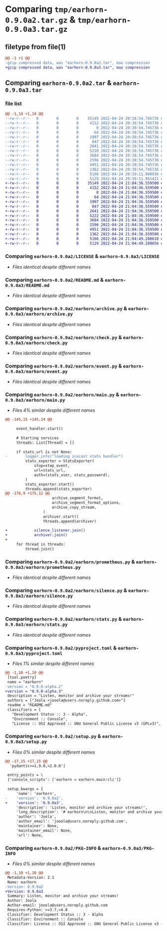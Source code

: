 # Comparing `tmp/earhorn-0.9.0a2.tar.gz` & `tmp/earhorn-0.9.0a3.tar.gz`

## filetype from file(1)

```diff
@@ -1 +1 @@
-gzip compressed data, was "earhorn-0.9.0a2.tar", max compression
+gzip compressed data, was "earhorn-0.9.0a3.tar", max compression
```

## Comparing `earhorn-0.9.0a2.tar` & `earhorn-0.9.0a3.tar`

### file list

```diff
@@ -1,14 +1,14 @@
--rw-r--r--   0        0        0    35149 2022-04-24 20:38:54.745736 earhorn-0.9.0a2/LICENSE
--rw-r--r--   0        0        0     4152 2022-04-24 20:38:54.745736 earhorn-0.9.0a2/README.md
--rw-r--r--   0        0        0        0 2022-04-24 20:38:54.745736 earhorn-0.9.0a2/earhorn/__init__.py
--rw-r--r--   0        0        0       64 2022-04-24 20:38:54.745736 earhorn-0.9.0a2/earhorn/_ffmpeg.py
--rw-r--r--   0        0        0     1997 2022-04-24 20:38:54.745736 earhorn-0.9.0a2/earhorn/archive.py
--rw-r--r--   0        0        0      847 2022-04-24 20:38:54.745736 earhorn-0.9.0a2/earhorn/check.py
--rw-r--r--   0        0        0     2641 2022-04-24 20:38:54.745736 earhorn-0.9.0a2/earhorn/event.py
--rw-r--r--   0        0        0     5210 2022-04-24 20:38:54.745736 earhorn-0.9.0a2/earhorn/main.py
--rw-r--r--   0        0        0     3684 2022-04-24 20:38:54.745736 earhorn-0.9.0a2/earhorn/prometheus.py
--rw-r--r--   0        0        0     2596 2022-04-24 20:38:54.745736 earhorn-0.9.0a2/earhorn/silence.py
--rw-r--r--   0        0        0     4951 2022-04-24 20:38:54.745736 earhorn-0.9.0a2/earhorn/stats.py
--rw-r--r--   0        0        0     1362 2022-04-24 20:38:54.745736 earhorn-0.9.0a2/pyproject.toml
--rw-r--r--   0        0        0     5166 2022-04-24 20:39:11.960936 earhorn-0.9.0a2/setup.py
--rw-r--r--   0        0        0     5129 2022-04-24 20:39:11.961421 earhorn-0.9.0a2/PKG-INFO
+-rw-r--r--   0        0        0    35149 2022-04-24 21:04:36.559500 earhorn-0.9.0a3/LICENSE
+-rw-r--r--   0        0        0     4152 2022-04-24 21:04:36.559500 earhorn-0.9.0a3/README.md
+-rw-r--r--   0        0        0        0 2022-04-24 21:04:36.559500 earhorn-0.9.0a3/earhorn/__init__.py
+-rw-r--r--   0        0        0       64 2022-04-24 21:04:36.559500 earhorn-0.9.0a3/earhorn/_ffmpeg.py
+-rw-r--r--   0        0        0     1997 2022-04-24 21:04:36.559500 earhorn-0.9.0a3/earhorn/archive.py
+-rw-r--r--   0        0        0      847 2022-04-24 21:04:36.559500 earhorn-0.9.0a3/earhorn/check.py
+-rw-r--r--   0        0        0     2641 2022-04-24 21:04:36.559500 earhorn-0.9.0a3/earhorn/event.py
+-rw-r--r--   0        0        0     5222 2022-04-24 21:04:36.559500 earhorn-0.9.0a3/earhorn/main.py
+-rw-r--r--   0        0        0     3684 2022-04-24 21:04:36.559500 earhorn-0.9.0a3/earhorn/prometheus.py
+-rw-r--r--   0        0        0     2596 2022-04-24 21:04:36.559500 earhorn-0.9.0a3/earhorn/silence.py
+-rw-r--r--   0        0        0     4951 2022-04-24 21:04:36.559500 earhorn-0.9.0a3/earhorn/stats.py
+-rw-r--r--   0        0        0     1362 2022-04-24 21:04:36.559500 earhorn-0.9.0a3/pyproject.toml
+-rw-r--r--   0        0        0     5166 2022-04-24 21:04:49.288610 earhorn-0.9.0a3/setup.py
+-rw-r--r--   0        0        0     5129 2022-04-24 21:04:49.289056 earhorn-0.9.0a3/PKG-INFO
```

### Comparing `earhorn-0.9.0a2/LICENSE` & `earhorn-0.9.0a3/LICENSE`

 * *Files identical despite different names*

### Comparing `earhorn-0.9.0a2/README.md` & `earhorn-0.9.0a3/README.md`

 * *Files identical despite different names*

### Comparing `earhorn-0.9.0a2/earhorn/archive.py` & `earhorn-0.9.0a3/earhorn/archive.py`

 * *Files identical despite different names*

### Comparing `earhorn-0.9.0a2/earhorn/check.py` & `earhorn-0.9.0a3/earhorn/check.py`

 * *Files identical despite different names*

### Comparing `earhorn-0.9.0a2/earhorn/event.py` & `earhorn-0.9.0a3/earhorn/event.py`

 * *Files identical despite different names*

### Comparing `earhorn-0.9.0a2/earhorn/main.py` & `earhorn-0.9.0a3/earhorn/main.py`

 * *Files 4% similar despite different names*

```diff
@@ -145,15 +145,14 @@
 
     event_handler.start()
 
     # Starting services
     threads: List[Thread] = []
 
     if stats_url is not None:
-        logger.info("loading icecast stats handler")
         stats_exporter = StatsExporter(
             stop=stop_event,
             url=stats_url,
             auth=(stats_user, stats_password),
         )
         stats_exporter.start()
         threads.append(stats_exporter)
@@ -176,9 +175,12 @@
                     archive_segment_format,
                     archive_segment_format_options,
                     archive_copy_stream,
                 )
                 archiver.start()
                 threads.append(archiver)
 
+            silence_listener.join()
+            archiver.join()
+
     for thread in threads:
         thread.join()
```

### Comparing `earhorn-0.9.0a2/earhorn/prometheus.py` & `earhorn-0.9.0a3/earhorn/prometheus.py`

 * *Files identical despite different names*

### Comparing `earhorn-0.9.0a2/earhorn/silence.py` & `earhorn-0.9.0a3/earhorn/silence.py`

 * *Files identical despite different names*

### Comparing `earhorn-0.9.0a2/earhorn/stats.py` & `earhorn-0.9.0a3/earhorn/stats.py`

 * *Files identical despite different names*

### Comparing `earhorn-0.9.0a2/pyproject.toml` & `earhorn-0.9.0a3/pyproject.toml`

 * *Files 1% similar despite different names*

```diff
@@ -1,10 +1,10 @@
 [tool.poetry]
 name = "earhorn"
-version = "0.9.0-alpha.2"
+version = "0.9.0-alpha.3"
 description = "Listen, monitor and archive your streams!"
 authors = ["Joola <jooola@users.noreply.github.com>"]
 readme = "README.md"
 classifiers = [
   "Development Status :: 3 - Alpha",
   "Environment :: Console",
   "License :: OSI Approved :: GNU General Public License v3 (GPLv3)",
```

### Comparing `earhorn-0.9.0a2/setup.py` & `earhorn-0.9.0a3/setup.py`

 * *Files 0% similar despite different names*

```diff
@@ -17,15 +17,15 @@
  'pydantic>=1.9.0,<2.0.0']
 
 entry_points = \
 {'console_scripts': ['earhorn = earhorn.main:cli']}
 
 setup_kwargs = {
     'name': 'earhorn',
-    'version': '0.9.0a2',
+    'version': '0.9.0a3',
     'description': 'Listen, monitor and archive your streams!',
     'long_description': '# earhorn\n\nListen, monitor and archive your streams!\n\n[![](https://mermaid.ink/svg/pako:eNqNlD9PwzAQxb_KySNqFySWqCoDMLAw0AEhgiorvhIriV1dnAJCfHcuzj8nzsDmvHv383Muzo_IrEKRiNpJh_dafpCstpfr1AB4CVJxcJIc4AWNg1waVSKlAmTdGsgdB4k73q7eYbvdLwsx7Ey2QpdjU4ekQO06JkiADV0TWZ-O7aI-NlTCbpflVme436-DQnMCj35_V0PbqvCkDSq4jUN3ppU34AutfxZiSuy1BF4xTkwoq_9HHtx95vYxDj3ntr1ZjlnRi1GMVNy1ZSCsLD92ru50Yd9ablvEsUcEl06Wiq4QkhbHsYU_DQ90aGTsbZdwtlX3PoMzLOdT6tqhmY9m1CK3pCzXl7l71Lx7DLuGWhSnznCn58Z0eGqM0eZjGu0A84ioOtCW1X7pZb5rCTx8abe4X2gUIJElcHb10rLh6A1L4lRh8GCIRxC4nux88xepHfDU4YZtmTWqv96frE8Y3zFSPDQ2zJXoMxYbUSFVUiv-d_20DangT6jCVCS85Ashm9KlIjW_bG3OigM-KO0sieQkyxo3QjbOHr5NJhJHDQ6m_hfYu37_AFEs0XE)](https://mermaid.live/edit#pako:eNqNlD9PwzAQxb_KySNqFySWqCoDMLAw0AEhgiorvhIriV1dnAJCfHcuzj8nzsDmvHv383Muzo_IrEKRiNpJh_dafpCstpfr1AB4CVJxcJIc4AWNg1waVSKlAmTdGsgdB4k73q7eYbvdLwsx7Ey2QpdjU4ekQO06JkiADV0TWZ-O7aI-NlTCbpflVme436-DQnMCj35_V0PbqvCkDSq4jUN3ppU34AutfxZiSuy1BF4xTkwoq_9HHtx95vYxDj3ntr1ZjlnRi1GMVNy1ZSCsLD92ru50Yd9ablvEsUcEl06Wiq4QkhbHsYU_DQ90aGTsbZdwtlX3PoMzLOdT6tqhmY9m1CK3pCzXl7l71Lx7DLuGWhSnznCn58Z0eGqM0eZjGu0A84ioOtCW1X7pZb5rCTx8abe4X2gUIJElcHb10rLh6A1L4lRh8GCIRxC4nux88xepHfDU4YZtmTWqv96frE8Y3zFSPDQ2zJXoMxYbUSFVUiv-d_20DangT6jCVCS85Ashm9KlIjW_bG3OigM-KO0sieQkyxo3QjbOHr5NJhJHDQ6m_hfYu37_AFEs0XE)\n\n## Install\n\nIf you need to listen or archive an Icecast stream, you will need `ffmpeg`:\n\n```sh\nsudo apt install ffmpeg\n```\n\nInstall earhorn from pip:\n\n```sh\npip install earhorn\n```\n\nYou can start archiving an Icecast stream by providing a stream url and an archive path:\n\n```sh\nearhorn \\\n  --stream-url https://stream.example.org/live.ogg \\\n  --archive-path=/to/my/archive\n```\n\nYou can also start exporting the Icecast stats as prometheus metrics by providing an Icecast stats url:\n\n```sh\nearhorn \\\n  --stats-url https://stream.example.org/admin/stats.xml \\\n  --stats-user admin \\\n  --stats-password hackme\n```\n\n### Docker\n\n```sh\ndocker pull ghcr.io/jooola/earhorn\n```\n\n## Usage\n\n```\nUsage: earhorn [OPTIONS]\n\n  See the ffmpeg documentation for details about the `--archive-segment-*` options:\n  https://ffmpeg.org/ffmpeg-formats.html#segment_002c-stream_005fsegment_002c-ssegment\n\nOptions:\n  --listen-port INTEGER           Listen port for the prometheus metrics endpoint.  [default: 9950]\n  --hook PATH                     Path to a custom script executed to handle stream state `events`.\n  --stream-url TEXT               URL to the icecast stream.\n  --stats-url TEXT                URL to the icecast admin xml stats page.\n  --stats-user TEXT               Username for the icecast admin xml stats page.  [default: admin]\n  --stats-password TEXT           Password for the icecast admin xml stats page.\n  --archive-path PATH             Path to the archive storage directory. If defined, the archiver will save the\n                                  `stream` in segments in the storage path.\n  --archive-segment-size INTEGER  Archive segment size in seconds.  [default: 3600]\n  --archive-segment-filename TEXT\n                                  Archive segment filename (without extension).  [default: archive-%Y%m%d_%H%M%S]\n  --archive-segment-format TEXT   Archive segment format.  [default: ogg]\n  --archive-segment-format-options TEXT\n                                  Archive segment format options.\n  --archive-copy-stream           Copy the `stream` without transcoding (reduce CPU usage). WARNING: The stream has to\n                                  be in the same format as the `--archive-segment-format`.\n  --help                          Show this message and exit.\n\n```\n\n## Developmement\n\nTo develop this project, start by reading the `Makefile` to have a basic understanding of the possible tasks.\n\nInstall the project and the dependencies in a virtual environment:\n\n```sh\nmake install\nsource .venv/bin/activate\nearhorn --help\n```\n\n## Releases\n\nTo release a new version, first bump the version number in `pyproject.toml` by hand or by using:\n\n```sh\n# poetry version --help\npoetry version <patch|minor|major>\n```\n\nRun the release target:\n\n```sh\nmake release\n```\n\nFinally, push the release commit and tag to publish them to Pypi:\n\n```sh\ngit push --follow-tags\n```\n',
     'author': 'Joola',
     'author_email': 'jooola@users.noreply.github.com',
     'maintainer': None,
     'maintainer_email': None,
     'url': None,
```

### Comparing `earhorn-0.9.0a2/PKG-INFO` & `earhorn-0.9.0a3/PKG-INFO`

 * *Files 0% similar despite different names*

```diff
@@ -1,10 +1,10 @@
 Metadata-Version: 2.1
 Name: earhorn
-Version: 0.9.0a2
+Version: 0.9.0a3
 Summary: Listen, monitor and archive your streams!
 Author: Joola
 Author-email: jooola@users.noreply.github.com
 Requires-Python: >=3.7,<4.0
 Classifier: Development Status :: 3 - Alpha
 Classifier: Environment :: Console
 Classifier: License :: OSI Approved :: GNU General Public License v3 (GPLv3)
```

